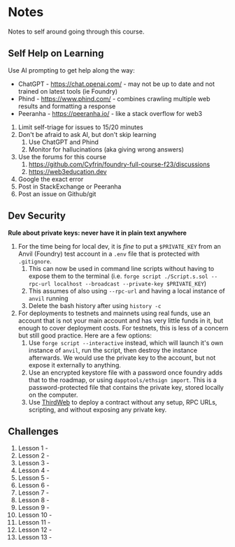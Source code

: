 # Notes

Notes to self around going through this course.

## Self Help on Learning

Use AI prompting to get help along the way:

- ChatGPT - <https://chat.openai.com/> - may not be up to date and not trained on latest tools (ie Foundry)
- Phind - <https://www.phind.com/> - combines crawling multiple web results and formatting a response
- Peeranha - <https://peeranha.io/> - like a stack overflow for web3

1. Limit self-triage for issues to 15/20 minutes
2. Don't be afraid to ask AI, but don't skip learning
   1. Use ChatGPT and Phind
   2. Monitor for hallucinations (aka giving wrong answers)
3. Use the forums for this course
   1. <https://github.com/Cyfrin/foundry-full-course-f23/discussions>
   2. <https://web3education.dev>
4. Google the exact error
5. Post in StackExchange or Peeranha
6. Post an issue on Github/git

## Dev Security

**Rule about private keys: never have it in plain text anywhere**

1. For the time being for local dev, it is _fine_ to put a `$PRIVATE_KEY` from an Anvil (Foundry) test account in a `.env` file that is protected with `.gitignore`.
   1. This can now be used in command line scripts without having to expose them to the terminal (i.e. `forge script ./Script.s.sol --rpc-url localhost --broadcast --private-key $PRIVATE_KEY`)
   2. This assumes of also using `--rpc-url` and having a local instance of `anvil` running
   3. Delete the bash history after using `history -c`
2. For deployments to testnets and mainnets using real funds, use an account that is not your main account and has very little funds in it, but enough to cover deployment costs. For testnets, this is less of a concern but still good practice. Here are a few options:
   1. Use `forge script --interactive` instead, which will launch it's own instance of `anvil`, run the script, then destroy the instance afterwards. We would use the private key to the account, but not expose it externally to anything.
   2. Use an encrypted keystore file with a password once foundry adds that to the roadmap, or using `dapptools/ethsign import`. This is a password-protected file that contains the private key, stored locally on the computer.
   3. Use [ThirdWeb](https://thirdweb.com/deploy) to deploy a contract without any setup, RPC URLs, scripting, and without exposing any private key.

## Challenges

1. Lesson 1 -
2. Lesson 2 -
3. Lesson 3 -
4. Lesson 4 -
5. Lesson 5 -
6. Lesson 6 -
7. Lesson 7 -
8. Lesson 8 -
9. Lesson 9 -
10. Lesson 10 -
11. Lesson 11 -
12. Lesson 12 -
13. Lesson 13 -
